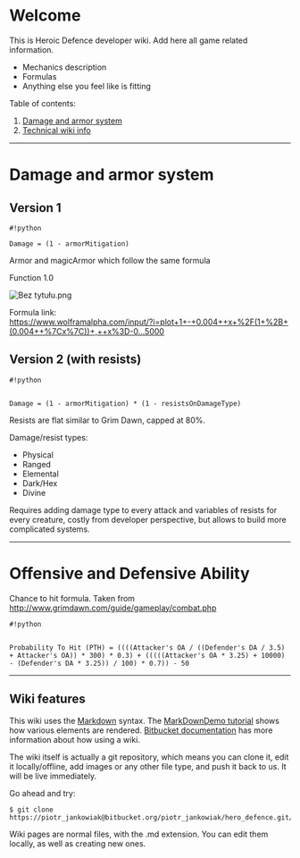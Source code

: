 # Welcome

This is Heroic Defence developer wiki. Add here all game related information.

* Mechanics description
* Formulas
* Anything else you feel like is fitting

Table of contents:

1. [Damage and armor system](#markdown-header-damage-and-armor-system)
2. [Technical wiki info](#markdown-header-wiki-features)
***

# Damage and armor system #

## Version 1 ##





```
#!python

Damage = (1 - armorMitigation)
```




Armor and magicArmor which follow the same formula

Function 1.0

![Bez tytułu.png](https://bitbucket.org/repo/Bre4xM/images/3162467063-Bez%C2%A0tytu%C5%82u.png)

Formula link:   
https://www.wolframalpha.com/input/?i=plot+1+-+0.004++x+%2F(1+%2B+(0.004++%7Cx%7C))+,++x%3D-0...5000 

## Version 2 (with resists)  

```
#!python


Damage = (1 - armorMitigation) * (1 - resistsOnDamageType)
```


Resists are flat similar to Grim Dawn, capped at 80%.

Damage/resist types:
* Physical
* Ranged
* Elemental
* Dark/Hex
* Divine

Requires adding damage type to every attack and variables of resists for every creature, costly from developer perspective, but allows to build more complicated systems.
***
# Offensive and Defensive Ability #

Chance to hit formula. Taken from http://www.grimdawn.com/guide/gameplay/combat.php 
```
#!python


Probability To Hit (PTH) = ((((Attacker's OA / ((Defender's DA / 3.5) + Attacker's OA)) * 300) * 0.3) + (((((Attacker's OA * 3.25) + 10000) - (Defender's DA * 3.25)) / 100) * 0.7)) - 50

```

***
## Wiki features

This wiki uses the [Markdown](http://daringfireball.net/projects/markdown/) syntax. The [MarkDownDemo tutorial](https://bitbucket.org/tutorials/markdowndemo) shows how various elements are rendered. [Bitbucket documentation](https://confluence.atlassian.com/display/BITBUCKET/Use+a+wiki) has more information about how using a wiki.

The wiki itself is actually a git repository, which means you can clone it, edit it locally/offline, add images or any other file type, and push it back to us. It will be live immediately.

Go ahead and try:

```
$ git clone https://piotr_jankowiak@bitbucket.org/piotr_jankowiak/hero_defence.git/wiki
```

Wiki pages are normal files, with the .md extension. You can edit them locally, as well as creating new ones.